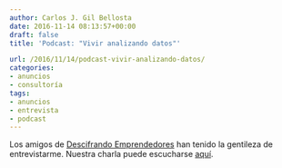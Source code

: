 ```yaml
---
author: Carlos J. Gil Bellosta
date: 2016-11-14 08:13:57+00:00
draft: false
title: 'Podcast: "Vivir analizando datos"'

url: /2016/11/14/podcast-vivir-analizando-datos/
categories:
- anuncios
- consultoría
tags:
- anuncios
- entrevista
- podcast
---
```


Los amigos de [Descifrando Emprendedores](http://descifrandoemprendedores.com/) han tenido la gentileza de entrevistarme. Nuestra charla puede escucharse [aquí](https://soundcloud.com/user-121200371/vivir-analizando-datos-carlos-gil-bellosta-datanalytics).


